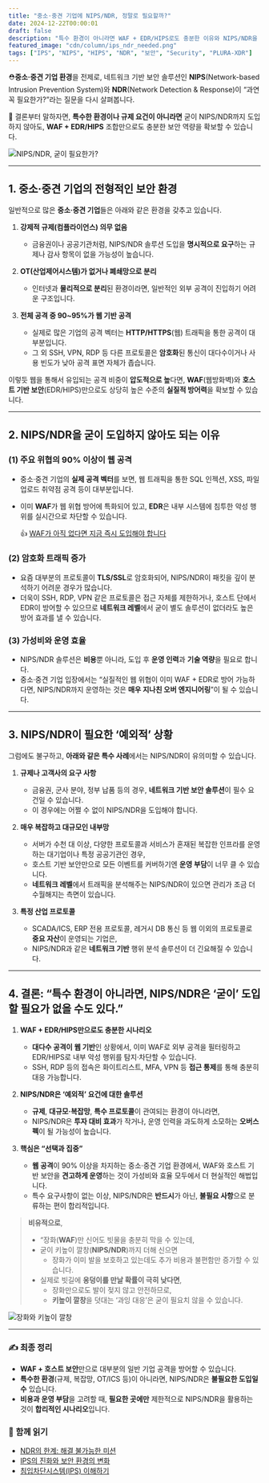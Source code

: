 ```yaml
---
title: "중소·중견 기업에 NIPS/NDR, 정말로 필요할까?"
date: 2024-12-22T00:00:01
draft: false
description: "특수 환경이 아니라면 WAF + EDR/HIPS로도 충분한 이유와 NIPS/NDR을 고려해야 하는 예외적 상황을 살펴봅니다."
featured_image: "cdn/column/ips_ndr_needed.png"
tags: ["IPS", "NIPS", "HIPS", "NDR", "보안", "Security", "PLURA-XDR"]
---
```


⛑️**중소·중견 기업 환경**을 전제로, 네트워크 기반 보안 솔루션인 **NIPS**(Network-based Intrusion Prevention System)와 **NDR**(Network Detection & Response)이 “과연 꼭 필요한가?”라는 질문을 다시 살펴봅니다.  

🚀 결론부터 말하자면, **특수한 환경이나 규제 요건이 아니라면** 굳이 NIPS/NDR까지 도입하지 않아도, **WAF + EDR/HIPS** 조합만으로도 충분한 보안 역량을 확보할 수 있습니다.

![NIPS/NDR, 굳이 필요한가?](https://blog.plura.io/cdn/column/ips_ndr_needed.png)

<!--more-->

---

## 1. **중소·중견 기업의 전형적인 보안 환경**

일반적으로 많은 **중소·중견 기업**들은 아래와 같은 환경을 갖추고 있습니다.

1. **강제적 규제(컴플라이언스) 의무 없음**  
   - 금융권이나 공공기관처럼, NIPS/NDR 솔루션 도입을 **명시적으로 요구**하는 규제나 감사 항목이 없을 가능성이 높습니다.

2. **OT(산업제어시스템)가 없거나 폐쇄망으로 분리**  
   - 인터넷과 **물리적으로 분리**된 환경이라면, 일반적인 외부 공격이 진입하기 어려운 구조입니다.

3. **전체 공격 중 90~95%가 웹 기반 공격**  
   - 실제로 많은 기업의 공격 벡터는 **HTTP/HTTPS**(웹) 트래픽을 통한 공격이 대부분입니다.  
   - 그 외 SSH, VPN, RDP 등 다른 프로토콜은 **암호화**된 통신이 대다수이거나 사용 빈도가 낮아 공격 표면 자체가 좁습니다.

이렇듯 웹을 통해서 유입되는 공격 비중이 **압도적으로 높**다면, **WAF**(웹방화벽)와 **호스트 기반 보안**(EDR/HIPS)만으로도 상당히 높은 수준의 **실질적 방어력**을 확보할 수 있습니다.

---

## 2. **NIPS/NDR을 굳이 도입하지 않아도 되는 이유**

### (1) **주요 위협의 90% 이상이 웹 공격**
- 중소·중견 기업의 **실제 공격 벡터**를 보면, 웹 트래픽을 통한 SQL 인젝션, XSS, 파일 업로드 취약점 공격 등이 대부분입니다.  
- 이미 **WAF**가 웹 위협 방어에 특화되어 있고, **EDR**은 내부 시스템에 침투한 악성 행위를 실시간으로 차단할 수 있습니다.

  👍 [WAF가 아직 없다면 지금 즉시 도입해야 합니다](https://blog.plura.io/ko/column/web-application-firewall-is-like-a-seatbelt/)

### (2) **암호화 트래픽 증가**
- 요즘 대부분의 프로토콜이 **TLS/SSL**로 암호화되어, NIPS/NDR이 패킷을 깊이 분석하기 어려운 경우가 많습니다.  
- 더욱이 SSH, RDP, VPN 같은 프로토콜은 접근 자체를 제한하거나, 호스트 단에서 EDR이 방어할 수 있으므로 **네트워크 레벨**에서 굳이 별도 솔루션이 없더라도 높은 방어 효과를 낼 수 있습니다.

### (3) **가성비와 운영 효율**  
- NIPS/NDR 솔루션은 **비용**뿐 아니라, 도입 후 **운영 인력**과 **기술 역량**을 필요로 합니다.  
- 중소·중견 기업 입장에서는 “실질적인 웹 위협이 이미 WAF + EDR로 방어 가능하다면, NIPS/NDR까지 운영하는 것은 **매우 지나친 오버 엔지니어링**”이 될 수 있습니다.

---

## 3. **NIPS/NDR이 필요한 ‘예외적’ 상황**

그럼에도 불구하고, **아래와 같은 특수 사례**에서는 NIPS/NDR이 유의미할 수 있습니다.

1. **규제나 고객사의 요구 사항**  
   - 금융권, 군사 분야, 정부 납품 등의 경우, **네트워크 기반 보안 솔루션**이 필수 요건일 수 있습니다.  
   - 이 경우에는 어쩔 수 없이 NIPS/NDR을 도입해야 합니다.

2. **매우 복잡하고 대규모인 내부망**  
   - 서버가 수천 대 이상, 다양한 프로토콜과 서비스가 혼재된 복잡한 인프라를 운영하는 대기업이나 특정 공공기관인 경우,  
   - 호스트 기반 보안만으로 모든 이벤트를 커버하기엔 **운영 부담**이 너무 클 수 있습니다.  
   - **네트워크 레벨**에서 트래픽을 분석해주는 NIPS/NDR이 있으면 관리가 조금 더 수월해지는 측면이 있습니다.

3. **특정 산업 프로토콜**  
   - SCADA/ICS, ERP 전용 프로토콜, 레거시 DB 통신 등 웹 이외의 프로토콜로 **중요 자산**이 운영되는 기업은,  
   - NIPS/NDR과 같은 **네트워크 기반** 행위 분석 솔루션이 더 긴요해질 수 있습니다.

---

## 4. **결론: “특수 환경이 아니라면, NIPS/NDR은 ‘굳이’ 도입할 필요가 없을 수도 있다.”**

1. **WAF + EDR/HIPS만으로도 충분한 시나리오**  
   - **대다수 공격이 웹 기반**인 상황에서, 이미 WAF로 외부 공격을 필터링하고 EDR/HIPS로 내부 악성 행위를 탐지·차단할 수 있습니다.  
   - SSH, RDP 등의 접속은 화이트리스트, MFA, VPN 등 **접근 통제**를 통해 충분히 대응 가능합니다.

2. **NIPS/NDR은 ‘예외적’ 요건에 대한 솔루션**  
   - **규제**, **대규모·복잡망**, **특수 프로토콜**이 관여되는 환경이 아니라면,  
   - NIPS/NDR은 **투자 대비 효과**가 작거나, 운영 인력을 과도하게 소모하는 **오버스펙**이 될 가능성이 높습니다.

3. **핵심은 “선택과 집중”**  
   - **웹 공격**이 90% 이상을 차지하는 중소·중견 기업 환경에서, WAF와 호스트 기반 보안을 **견고하게 운영**하는 것이 가성비와 효율 모두에서 더 현실적인 해법입니다.  
   - 특수 요구사항이 없는 이상, NIPS/NDR은 **반드시**가 아닌, **불필요 사항**으로 분류하는 편이 합리적입니다.

> **비유적으로**,  
> - “장화(**WAF**)만 신어도 빗물을 충분히 막을 수 있는데,  
> - 굳이 키높이 깔창(**NIPS/NDR**)까지 더해 신으면  
>   - 장화가 이미 발을 보호하고 있는데도 추가 비용과 불편함만 증가할 수 있습니다.  
> - 실제로 빗길에 **웅덩이를 만날 확률이 극히 낮다면**,  
>   - 장화만으로도 발이 젖지 않고 안전하므로,  
>   - **키높이 깔창**을 덧대는 ‘과잉 대응’은 굳이 필요치 않을 수 있습니다.

![장화와 키높이 깔창](https://blog.plura.io/cdn/column/ips_ndr_needed-2.png)

---

### ✍️ **최종 정리**
- **WAF + 호스트 보안**만으로 대부분의 일반 기업 공격을 방어할 수 있습니다.  
- **특수한 환경**(규제, 복잡망, OT/ICS 등)이 아니라면, NIPS/NDR은 **불필요한 도입일 수** 있습니다.  
- **비용과 운영 부담**을 고려할 때, **필요한 곳에만** 제한적으로 NIPS/NDR을 활용하는 것이 **합리적인 시나리오**입니다.


### 📖 **함께 읽기**
- [NDR의 한계: 해결 불가능한 미션](https://blog.plura.io/ko/column/limitations_of_ndr/)
- [IPS의 진화와 보안 환경의 변화](https://blog.plura.io/ko/column/ips_classification/)
- [침입차단시스템(IPS) 이해하기](https://blog.plura.io/ko/column/ips_understanding/)
